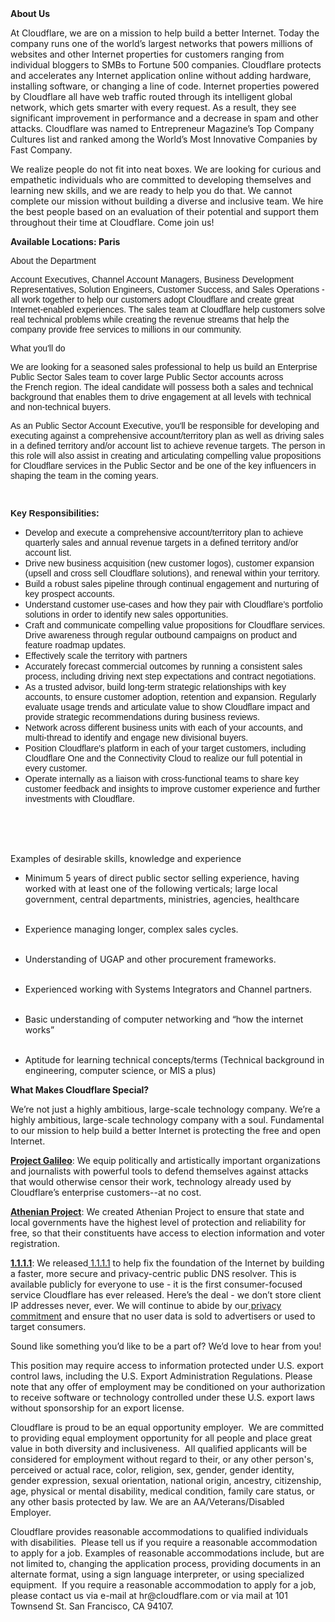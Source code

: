 <div class="content-intro">
	<div><strong>About Us</strong></div>
	<div>
		<p>At Cloudflare, we are on a mission to help build a better Internet. Today the company runs one of the world’s largest networks that powers millions of websites and other Internet properties for customers ranging from individual bloggers to SMBs to Fortune 500 companies. Cloudflare protects and accelerates any Internet application online without adding hardware, installing software, or changing a line of code. Internet properties powered by Cloudflare all have web traffic routed through its intelligent global network, which gets smarter with every request. As a result, they see significant improvement in performance and a decrease in spam and other attacks. Cloudflare was named to Entrepreneur Magazine’s Top Company Cultures list and ranked among the World’s Most Innovative Companies by Fast Company.&nbsp;</p>
		<p><span style="font-weight: 400;">We realize people do not fit into neat boxes. We are looking for curious and empathetic individuals who are committed to developing themselves and learning new skills, and we are ready to help you do that. We cannot complete our mission without building a diverse and inclusive team. We hire the best people based on an evaluation of their potential and support them throughout their time at Cloudflare. Come join us!&nbsp;</span></p>
	</div>
</div>
<p><strong>Available Locations: Paris </strong></p>
<p><span style="font-family: arial, sans-serif;">About the Department</span></p>
<p><span style="font-family: arial, sans-serif;">Account Executives, Channel Account Managers, Business Development Representatives, Solution Engineers, Customer Success, and Sales Operations - all work together to help our customers adopt Cloudflare and create great Internet-enabled experiences. The sales team at Cloudflare help customers solve real technical problems while creating the revenue streams that help the company provide free services to millions in our community.</span></p>
<p><span style="font-family: arial, sans-serif;">What you'll do</span></p>
<p><span style="font-family: arial, sans-serif;">We are looking for a seasoned sales professional to help us build an Enterprise Public Sector Sales team to cover large Public Sector accounts across the&nbsp;French region.&nbsp;The ideal candidate will possess both a sales and technical background that enables them to drive engagement at all levels with technical and non-technical buyers.&nbsp;</span></p>
<p><span style="font-family: arial, sans-serif;">As an Public Sector Account Executive, you'll be responsible for developing and executing against a comprehensive account/territory plan as well as driving sales in a defined territory and/or account list to achieve revenue targets. The person in this role will also assist in creating and articulating compelling value propositions for Cloudflare services in the Public Sector and be one of the key influencers in shaping the team in the coming years.&nbsp;&nbsp;</span></p>
<p><strong><span style="font-family: arial, sans-serif;">&nbsp;</span></strong></p>
<p><strong><span style="font-family: arial, sans-serif;">Key Responsibilities:</span></strong></p>
<ul>
	<li><span style="font-family: arial, sans-serif;">Develop and execute a comprehensive account/territory plan to achieve quarterly sales and annual revenue targets in a defined territory and/or account list.</span></li>
	<li><span style="font-family: arial, sans-serif;">Drive new business acquisition (new customer logos), customer expansion (upsell and cross sell Cloudflare solutions), and renewal within your territory.</span></li>
	<li><span style="font-family: arial, sans-serif;">Build a robust sales pipeline through continual engagement and nurturing of key prospect accounts.</span></li>
	<li><span style="font-family: arial, sans-serif;">Understand customer use-cases and how they pair with Cloudflare’s portfolio solutions in order to identify new sales opportunities.</span></li>
	<li><span style="font-family: arial, sans-serif;">Craft and communicate compelling value propositions for Cloudflare services. Drive awareness through regular outbound campaigns on product and feature roadmap updates.</span></li>
	<li><span style="font-family: arial, sans-serif;">Effectively scale the territory with partners&nbsp;</span></li>
	<li><span style="font-family: arial, sans-serif;">Accurately forecast commercial outcomes by running a consistent sales process, including driving next step expectations and contract negotiations.</span></li>
	<li><span style="font-family: arial, sans-serif;">As a trusted advisor, build long-term strategic relationships with key accounts, to ensure customer adoption, retention and expansion. Regularly evaluate usage trends and articulate value to show Cloudflare impact and provide strategic recommendations during business reviews.&nbsp;</span></li>
	<li><span style="font-family: arial, sans-serif;">Network across different business units with each of your accounts, and multi-thread to identify and engage new divisional buyers.</span></li>
	<li><span style="font-family: arial, sans-serif;">Position Cloudflare's platform in each of your target customers, including Cloudflare One and the Connectivity Cloud to realize our full potential in every customer.</span></li>
	<li><span style="font-family: arial, sans-serif;">Operate internally as a liaison with cross-functional teams to share key customer feedback and insights to improve customer experience and further investments with Cloudflare.</span></li>
</ul>
<div>&nbsp;</div>
<div>&nbsp;</div>
<div>&nbsp;</div>
<p>Examples of desirable skills, knowledge and experience</p>
<ul>
	<li>
		<p>Minimum 5 years of direct public sector selling experience, having worked with at least one of the following verticals;&nbsp;large local government, central departments, ministries, agencies, healthcare<br><br></p>
	</li>
	<li>
		<p>Experience managing longer, complex sales cycles.<br><br></p>
	</li>
	<li>
		<p>Understanding of&nbsp;UGAP&nbsp;and other procurement frameworks.<br><br></p>
	</li>
	<li>
		<p>Experienced working with Systems Integrators and Channel partners.<br><br></p>
	</li>
	<li>
		<p>Basic understanding of computer networking and “how the internet works”<br><br></p>
	</li>
	<li>
		<p>Aptitude for learning technical concepts/terms (Technical background in engineering, computer science, or MIS a plus)</p>
	</li>
</ul>
<div class="content-conclusion">
	<p><strong>What Makes Cloudflare Special?</strong></p>
	<p><span style="font-weight: 400;">We’re not just a highly ambitious, large-scale technology company. We’re a highly ambitious, large-scale technology company with a soul. Fundamental to our mission to help build a better Internet is protecting the free and open Internet.</span></p>
	<p><a href="https://blog.cloudflare.com/protecting-free-expression-online/"><strong>Project Galileo</strong></a><span style="font-weight: 400;">: We equip politically and artistically important organizations and journalists with powerful tools to defend themselves against attacks that would otherwise censor their work, technology already used by Cloudflare’s enterprise customers--at no cost.</span></p>
	<p><strong><a href="https://www.cloudflare.com/athenian/">Athenian Project</a></strong><span style="font-weight: 400;">: We created Athenian Project to ensure that state and local governments have the highest level of protection and reliability for free, so that their constituents have access to election information and voter registration.</span></p>
	<p><a href="https://1.1.1.1/"><strong>1.1.1.1</strong></a><span style="font-weight: 400;">: We released</span><a href="https://1.1.1.1/"> <span style="font-weight: 400;">1.1.1.1</span></a><span style="font-weight: 400;"> to help fix the foundation of the Internet by building a faster, more secure and privacy-centric public DNS resolver. This is available publicly for everyone to use - it is the first consumer-focused service Cloudflare has ever released. Here’s the deal - we don’t store client IP addresses never, ever. We will continue to abide by our</span><a href="https://developers.cloudflare.com/1.1.1.1/privacy/public-dns-resolver"> privacy commitment</a><span style="font-weight: 400;"> and ensure that no user data is sold to advertisers or used to target consumers.</span></p>
	<p><span style="font-weight: 400;">Sound like something you’d like to be a part of? We’d love to hear from you!</span></p>
	<p><span style="font-weight: 400;">This position may require access to information protected under U.S. export control laws, including the U.S. Export Administration Regulations. Please note that any offer of employment may be conditioned on your authorization to receive software or technology controlled under these U.S. export laws without sponsorship for an export license.</span></p>
	<p><span style="font-weight: 400;">Cloudflare is proud to be an equal opportunity employer. &nbsp;We are committed to providing equal employment opportunity for all people and place great value in both diversity and inclusiveness. &nbsp;All qualified applicants will be considered for employment without regard to their, or any other person's, perceived or actual</span> <span style="font-weight: 400;">race, color, religion, sex, gender, gender identity, gender expression, sexual orientation, national origin, ancestry, citizenship, age, physical or mental disability, medical condition, family care status, or any other basis protected by law. </span><span style="font-weight: 400;">We are an AA/Veterans/Disabled Employer.</span></p>
	<p><span style="font-weight: 400;">Cloudflare provides reasonable accommodations to qualified individuals with disabilities. &nbsp;Please tell us if you require a reasonable accommodation to apply for a job. Examples of reasonable accommodations include, but are not limited to, changing the application process, providing documents in an alternate format, using a sign language interpreter, or using specialized equipment. &nbsp;If you require a reasonable accommodation to apply for a job, please contact us via e-mail at </span><span style="font-weight: 400;">hr@cloudflare.com</span><span style="font-weight: 400;"> or via mail at 101 Townsend St. San Francisco, CA 94107.</span></p>
</div>